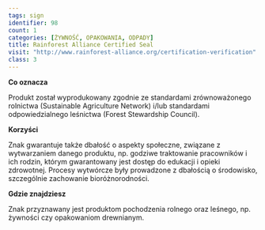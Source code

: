 ```yaml
---
tags: sign
identifier: 98
count: 1
categories: [ŻYWNOŚĆ, OPAKOWANIA, ODPADY]
title: Rainforest Alliance Certified Seal
visit: "http://www.rainforest-alliance.org/certification-verification"
class: 3
---
```

**Co oznacza**

Produkt został wyprodukowany zgodnie ze standardami zrównoważonego rolnictwa (Sustainable Agriculture Network) i/lub standardami odpowiedzialnego leśnictwa (Forest Stewardship Council).

**Korzyści**

Znak gwarantuje także dbałość o aspekty społeczne, związane z wytwarzaniem danego produktu, np. godziwe traktowanie pracowników i ich rodzin, którym gwarantowany jest dostęp do edukacji i opieki zdrowotnej. Procesy wytwórcze były prowadzone z dbałością o środowisko, szczególnie zachowanie bioróżnorodności.

**Gdzie znajdziesz**

Znak przyznawany jest produktom pochodzenia rolnego oraz leśnego, np. żywności czy opakowaniom drewnianym.
